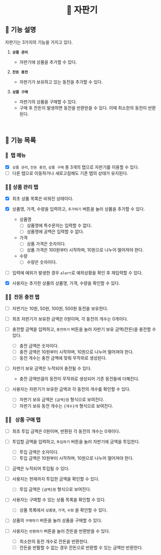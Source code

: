 <h1 align="middle">🥤&nbsp;자판기</h1>

## 👀 기능 설명

자판기는 3가지의 기능을 가지고 있다.

1.  **`상품 관리`**

    - 자판기에 상품을 추가할 수 있다.

2.  **`잔돈 충전`**
    - 자판기가 보유하고 있는 동전을 추가할 수 있다.
3.  **`상품 구매`**
    - 자판기의 상품을 구매할 수 있다.
    - 구매 후 잔돈이 발생하면 동전을 반환받을 수 있다.
      이때 최소한의 동전이 반환된다.

<br>

## 📃 기능 목록

### 👀 &nbsp;탭 메뉴

- [x] `상품 관리`, `잔돈 충전`, `상품 구매` 총 3개의 탭으로 자판기를 이용할 수 있다.
- [ ] 다른 탭으로 이동하거나 새로고침해도 기존 탭의 상태가 유지된다.

### ☝🏻&nbsp;상품 관리 탭

- [x] 최초 상품 목록은 비워진 상태이다.

- [x] 상품명, 가격, 수량을 입력하고, `추가하기` 버튼을 눌러 상품을 추가할 수 있다.

  - 상품명
    - [ ] 상품명에 특수문자는 입력할 수 없다.
    - [ ] 상품명에 공백은 입력할 수 없다.
  - 가격
    - [ ] 상품 가격은 숫자이다.
    - [ ] 상품 가격은 100원부터 시작하며, 10원으로 나누어 떨어져야 한다.
  - 수량
    - [ ] 수량은 숫자이다.

- [ ] 입력에 예외가 발생한 경우 `alert`로 예외상황을 확인 후 재입력할 수 있다.

- [x] 사용자는 추가한 상품의 상품명, 가격, 수량을 확인할 수 있다.

### ✌🏻&nbsp; 잔돈 충전 탭

- [ ] 자판기는 10원, 50원, 100원, 500원 동전을 보유한다.
- [ ] 최초 자판기가 보유한 금액은 0원이며, 각 동전의 개수는 0개이다.
- [ ] 충전할 금액을 입력하고, `충전하기` 버튼을 눌러 자판기 보유 금액(잔돈)을 충전할 수 있다.
  - [ ] 충전 금액은 숫자이다.
  - [ ] 충전 금액은 10원부터 시작하며, 10원으로 나누어 떨어져야 한다.
  - [ ] 동전 개수는 충전 금액에 맞춰 무작위로 생성된다.
- [ ] 자판기 보유 금액은 누적되어 충전될 수 있다.

  - 충전 금액만큼의 동전이 무작위로 생성되어 기존 동전들에 더해진다.

- [ ] 사용자는 자판기가 보유한 금액과 각 동전의 개수를 확인할 수 있다.
  - [ ] 자판기 보유 금액은 `{금액}원` 형식으로 보여진다.
  - [ ] 자판기 보유 동전 개수는 `{개수}개` 형식으로 보여진다.

### 🤟🏻 &nbsp; 상품 구매 탭

- [ ] 최초 투입 금액은 0원이며, 반환된 각 동전의 개수는 0개이다.

- [ ] 투입할 금액을 입력하고, `투입하기` 버튼을 눌러 자판기에 금액을 투입한다.
  - [ ] 투입 금액은 숫자이다.
  - [ ] 투입 금액은 10원부터 시작하며, 10원으로 나누어 떨어져야 한다.
- [ ] 금액은 누적되어 투입될 수 있다.
- [ ] 사용자는 현재까지 투입한 금액을 확인할 수 있다.
  - [ ] 투입 금액은 `{금액}원` 형식으로 보여진다.
- [ ] 사용자는 구매할 수 있는 상품 목록을 확인할 수 있다.
  - [ ] 상품 목록에서 `상품명`, `가격`, `수량` 을 확인할 수 있다.
- [ ] 상품의 `구매하기` 버튼을 눌러 상품을 구매할 수 있다.
- [ ] 사용자는 `반환하기` 버튼을 눌러 잔돈을 반환받을 수 있다.
  - [ ] 최소한의 동전 개수로 잔돈을 반환한다.
  - [ ] 잔돈을 반활할 수 없는 경우 잔돈으로 반환할 수 있는 금액만 반환한다.
